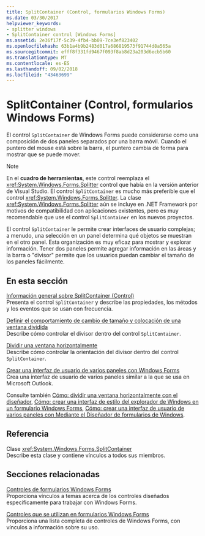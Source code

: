 ```yaml
---
title: SplitContainer (Control, formularios Windows Forms)
ms.date: 03/30/2017
helpviewer_keywords:
- splitter windows
- SplitContainer control [Windows Forms]
ms.assetid: 2e36f17f-5c39-4fb4-bb09-7ce3ef823402
ms.openlocfilehash: 63b1a4b9b2483d017a686819573f91744d8a565a
ms.sourcegitcommit: efff8f331fd9467f093f8ab8d23a203d6ecb5b60
ms.translationtype: MT
ms.contentlocale: es-ES
ms.lasthandoff: 09/02/2018
ms.locfileid: "43463699"
---
```

# <a name="splitcontainer-control-windows-forms"></a>SplitContainer (Control, formularios Windows Forms)
El control `SplitContainer` de Windows Forms puede considerarse como una composición de dos paneles separados por una barra móvil. Cuando el puntero del mouse está sobre la barra, el puntero cambia de forma para mostrar que se puede mover.  
  
> [!NOTE]
>  En el **cuadro de herramientas**, este control reemplaza el <xref:System.Windows.Forms.Splitter> control que había en la versión anterior de Visual Studio. El control `SplitContainer` es mucho más preferible que el control <xref:System.Windows.Forms.Splitter>. La clase <xref:System.Windows.Forms.Splitter> aún se incluye en .NET Framework por motivos de compatibilidad con aplicaciones existentes, pero es muy recomendable que use el control `SplitContainer` en los nuevos proyectos.  
  
 El control `SplitContainer` le permite crear interfaces de usuario complejas; a menudo, una selección en un panel determina qué objetos se muestran en el otro panel. Esta organización es muy eficaz para mostrar y explorar información. Tener dos paneles permite agregar información en las áreas y la barra o "divisor" permite que los usuarios puedan cambiar el tamaño de los paneles fácilmente.  
  
## <a name="in-this-section"></a>En esta sección  
 [Información general sobre SplitContainer (Control)](../../../../docs/framework/winforms/controls/splitcontainer-control-overview-windows-forms.md)  
 Presenta el control `SplitContainer` y describe las propiedades, los métodos y los eventos que se usan con frecuencia.  
  
 [Definir el comportamiento de cambio de tamaño y colocación de una ventana dividida](../../../../docs/framework/winforms/controls/how-to-define-resize-and-positioning-behavior-in-a-split-window.md)  
 Describe cómo controlar el divisor dentro del control `SplitContainer`.  
  
 [Dividir una ventana horizontalmente](../../../../docs/framework/winforms/controls/how-to-split-a-window-horizontally.md)  
 Describe cómo controlar la orientación del divisor dentro del control `SplitContainer`.  
  
 [Crear una interfaz de usuario de varios paneles con Windows Forms](../../../../docs/framework/winforms/controls/how-to-create-a-multipane-user-interface-with-windows-forms.md)  
 Crea una interfaz de usuario de varios paneles similar a la que se usa en Microsoft Outlook.  
  
 Consulte también [Cómo: dividir una ventana horizontalmente con el diseñador](how-to-split-a-window-horizontally-using-the-designer.md), [Cómo: crear una interfaz de estilo del explorador de Windows en un formulario Windows Forms](https://msdn.microsoft.com/library/zh2fe5a5\(v=vs.110\)), [Cómo: crear una interfaz de usuario de varios paneles con Mediante el Diseñador de formularios de Windows](create-a-multipane-user-interface-with-wf-using-the-designer.md).  
  
## <a name="reference"></a>Referencia  
 Clase <xref:System.Windows.Forms.SplitContainer>  
 Describe esta clase y contiene vínculos a todos sus miembros.  
  
## <a name="related-sections"></a>Secciones relacionadas  
 [Controles de formularios Windows Forms](../../../../docs/framework/winforms/controls/index.md)  
 Proporciona vínculos a temas acerca de los controles diseñados específicamente para trabajar con Windows Forms.  
  
 [Controles que se utilizan en formularios Windows Forms](../../../../docs/framework/winforms/controls/controls-to-use-on-windows-forms.md)  
 Proporciona una lista completa de controles de Windows Forms, con vínculos a información sobre su uso.
